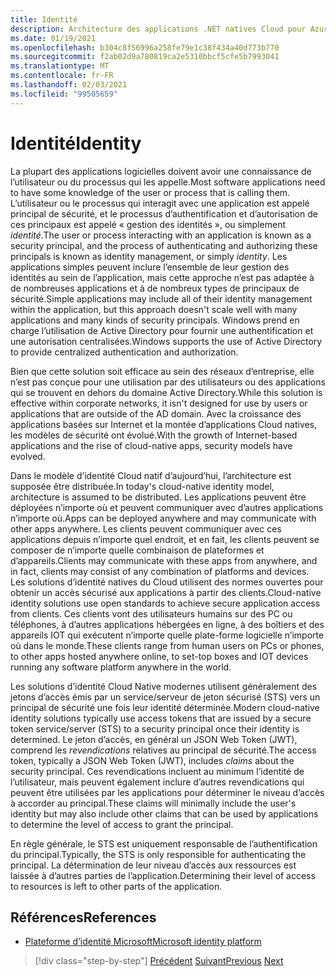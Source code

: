```yaml
---
title: Identité
description: Architecture des applications .NET natives Cloud pour Azure | Personnelles
ms.date: 01/19/2021
ms.openlocfilehash: b304c8f56996a258fe79e1c38f434a40d773b770
ms.sourcegitcommit: f2ab02d9a780819ca2e5310bbcf5cfe5b7993041
ms.translationtype: MT
ms.contentlocale: fr-FR
ms.lasthandoff: 02/03/2021
ms.locfileid: "99505659"
---
```

# <a name="identity"></a><span data-ttu-id="f903b-103">Identité</span><span class="sxs-lookup"><span data-stu-id="f903b-103">Identity</span></span>

<span data-ttu-id="f903b-104">La plupart des applications logicielles doivent avoir une connaissance de l’utilisateur ou du processus qui les appelle.</span><span class="sxs-lookup"><span data-stu-id="f903b-104">Most software applications need to have some knowledge of the user or process that is calling them.</span></span> <span data-ttu-id="f903b-105">L’utilisateur ou le processus qui interagit avec une application est appelé principal de sécurité, et le processus d’authentification et d’autorisation de ces principaux est appelé « gestion des identités », ou simplement *identité*.</span><span class="sxs-lookup"><span data-stu-id="f903b-105">The user or process interacting with an application is known as a security principal, and the process of authenticating and authorizing these principals is known as identity management, or simply *identity*.</span></span> <span data-ttu-id="f903b-106">Les applications simples peuvent inclure l’ensemble de leur gestion des identités au sein de l’application, mais cette approche n’est pas adaptée à de nombreuses applications et à de nombreux types de principaux de sécurité.</span><span class="sxs-lookup"><span data-stu-id="f903b-106">Simple applications may include all of their identity management within the application, but this approach doesn't scale well with many applications and many kinds of security principals.</span></span> <span data-ttu-id="f903b-107">Windows prend en charge l’utilisation de Active Directory pour fournir une authentification et une autorisation centralisées.</span><span class="sxs-lookup"><span data-stu-id="f903b-107">Windows supports the use of Active Directory to provide centralized authentication and authorization.</span></span>

<!-- (insert figure showing Windows AD auth model) -->

<span data-ttu-id="f903b-108">Bien que cette solution soit efficace au sein des réseaux d’entreprise, elle n’est pas conçue pour une utilisation par des utilisateurs ou des applications qui se trouvent en dehors du domaine Active Directory.</span><span class="sxs-lookup"><span data-stu-id="f903b-108">While this solution is effective within corporate networks, it isn't designed for use by users or applications that are outside of the AD domain.</span></span> <span data-ttu-id="f903b-109">Avec la croissance des applications basées sur Internet et la montée d’applications Cloud natives, les modèles de sécurité ont évolué.</span><span class="sxs-lookup"><span data-stu-id="f903b-109">With the growth of Internet-based applications and the rise of cloud-native apps, security models have evolved.</span></span>

<span data-ttu-id="f903b-110">Dans le modèle d’identité Cloud natif d’aujourd’hui, l’architecture est supposée être distribuée.</span><span class="sxs-lookup"><span data-stu-id="f903b-110">In today's cloud-native identity model, architecture is assumed to be distributed.</span></span> <span data-ttu-id="f903b-111">Les applications peuvent être déployées n’importe où et peuvent communiquer avec d’autres applications n’importe où.</span><span class="sxs-lookup"><span data-stu-id="f903b-111">Apps can be deployed anywhere and may communicate with other apps anywhere.</span></span> <span data-ttu-id="f903b-112">Les clients peuvent communiquer avec ces applications depuis n’importe quel endroit, et en fait, les clients peuvent se composer de n’importe quelle combinaison de plateformes et d’appareils.</span><span class="sxs-lookup"><span data-stu-id="f903b-112">Clients may communicate with these apps from anywhere, and in fact, clients may consist of any combination of platforms and devices.</span></span> <span data-ttu-id="f903b-113">Les solutions d’identité natives du Cloud utilisent des normes ouvertes pour obtenir un accès sécurisé aux applications à partir des clients.</span><span class="sxs-lookup"><span data-stu-id="f903b-113">Cloud-native identity solutions use open standards to achieve secure application access from clients.</span></span> <span data-ttu-id="f903b-114">Ces clients vont des utilisateurs humains sur des PC ou téléphones, à d’autres applications hébergées en ligne, à des boîtiers et des appareils IOT qui exécutent n’importe quelle plate-forme logicielle n’importe où dans le monde.</span><span class="sxs-lookup"><span data-stu-id="f903b-114">These clients range from human users on PCs or phones, to other apps hosted anywhere online, to set-top boxes and IOT devices running any software platform anywhere in the world.</span></span>

<span data-ttu-id="f903b-115">Les solutions d’identité Cloud Native modernes utilisent généralement des jetons d’accès émis par un service/serveur de jeton sécurisé (STS) vers un principal de sécurité une fois leur identité déterminée.</span><span class="sxs-lookup"><span data-stu-id="f903b-115">Modern cloud-native identity solutions typically use access tokens that are issued by a secure token service/server (STS) to a security principal once their identity is determined.</span></span> <span data-ttu-id="f903b-116">Le jeton d’accès, en général un JSON Web Token (JWT), comprend les *revendications* relatives au principal de sécurité.</span><span class="sxs-lookup"><span data-stu-id="f903b-116">The access token, typically a JSON Web Token (JWT), includes *claims* about the security principal.</span></span> <span data-ttu-id="f903b-117">Ces revendications incluent au minimum l’identité de l’utilisateur, mais peuvent également inclure d’autres revendications qui peuvent être utilisées par les applications pour déterminer le niveau d’accès à accorder au principal.</span><span class="sxs-lookup"><span data-stu-id="f903b-117">These claims will minimally include the user's identity but may also include other claims that can be used by applications to determine the level of access to grant the principal.</span></span>

<!-- (insert figure showing basic handshake involving a principal, an STS, and an app) -->

<span data-ttu-id="f903b-118">En règle générale, le STS est uniquement responsable de l’authentification du principal.</span><span class="sxs-lookup"><span data-stu-id="f903b-118">Typically, the STS is only responsible for authenticating the principal.</span></span> <span data-ttu-id="f903b-119">La détermination de leur niveau d’accès aux ressources est laissée à d’autres parties de l’application.</span><span class="sxs-lookup"><span data-stu-id="f903b-119">Determining their level of access to resources is left to other parts of the application.</span></span>

## <a name="references"></a><span data-ttu-id="f903b-120">Références</span><span class="sxs-lookup"><span data-stu-id="f903b-120">References</span></span>

- [<span data-ttu-id="f903b-121">Plateforme d’identité Microsoft</span><span class="sxs-lookup"><span data-stu-id="f903b-121">Microsoft identity platform</span></span>](/azure/active-directory/develop/)

>[!div class="step-by-step"]
><span data-ttu-id="f903b-122">[Précédent](azure-monitor.md) 
> [Suivant](authentication-authorization.md)</span><span class="sxs-lookup"><span data-stu-id="f903b-122">[Previous](azure-monitor.md)
[Next](authentication-authorization.md)</span></span>
